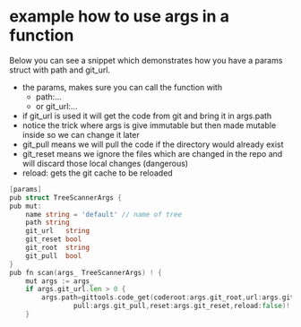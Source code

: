 # example how to use args in a function

Below you can see a snippet which demonstrates how you have a params struct with path and git_url.

- the params, makes sure you can call the function with
  - path:...
  - or git_url:... 
- if git_url is used it will get the code from git and bring it in args.path
- notice the trick where args is give immutable but then made mutable inside so we can change it later
- git_pull means we will pull the code if the directory would already exist
- git_reset means we ignore the files which are changed in the repo and will discard those local changes (dangerous)
- reload: gets the git cache to be reloaded

```go
[params]
pub struct TreeScannerArgs {
pub mut:
	name string = 'default' // name of tree
	path string
	git_url   string
	git_reset bool
	git_root  string
	git_pull  bool
}
pub fn scan(args_ TreeScannerArgs) ! {
	mut args := args_
	if args.git_url.len > 0 {
		args.path=gittools.code_get(coderoot:args.git_root,url:args.git_url,
                pull:args.git_pull,reset:args.git_reset,reload:false)!
	}

```